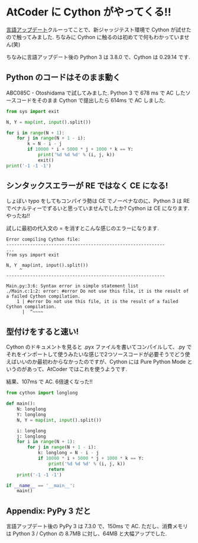 # AtCoder に Cython がやってくる!!

[言語アップデート](https://twitter.com/atcoder/status/1223141026707017728)クルーってことで、新ジャッジテスト環境で Cython が試せたので触ってみました. ちなみに Cython に触るのは初めてで何もわかっていません(笑)

ちなみに言語アップデート後の Python 3 は 3.8.0 で、Cython は 0.29.14 です.

## Python のコードはそのまま動く

ABC085C - Otoshidama で試してみました. Python 3 で 678 ms で AC したソースコードをそのまま Cython で提出したら 614ms で AC しました.

```python
from sys import exit

N, Y = map(int, input().split())

for i in range(N + 1):
    for j in range(N + 1 - i):
        k = N - i - j
        if 10000 * i + 5000 * j + 1000 * k == Y:
            print('%d %d %d' % (i, j, k))
            exit()
print('-1 -1 -1')
```

## シンタックスエラーが RE ではなく CE になる!

しょぼい typo をしてもコンパイラ勢は CE でノーペナなのに、Python 3 は RE でペナルティーでずるいと思っていませんでしたか? Cython は CE になります. やったね!!

試しに最初の代入文の = を消すとこんな感じのエラーになります.

```
Error compiling Cython file:
------------------------------------------------------------
...
from sys import exit

N, Y  map(int, input().split())
     ^
------------------------------------------------------------

Main.py:3:6: Syntax error in simple statement list
./Main.c:1:2: error: #error Do not use this file, it is the result of a failed Cython compilation.
    1 | #error Do not use this file, it is the result of a failed Cython compilation.
      |  ^~~~~
```

## 型付けをすると速い!

Cython のドキュメントを見ると .pyx ファイルを書いてコンパイルして、.py でそれをインポートして使うみたいな感じで2つソースコードが必要そうでどう使えばいいのか最初わからなかったのですが、Cython には Pure Python Mode というのがあって、AtCoder ではこれを使うようです.

結果、107ms で AC. 6倍速くなった!!

```python
from cython import longlong

def main():
    N: longlong
    Y: longlong
    N, Y = map(int, input().split())

    i: longlong
    j: longlong
    for i in range(N + 1):
        for j in range(N + 1 - i):
            k: longlong = N - i - j
            if 10000 * i + 5000 * j + 1000 * k == Y:
                print('%d %d %d' % (i, j, k))
                return
    print('-1 -1 -1')

if __name__ == '__main__':
    main()
```

## Appendix: PyPy 3 だと

言語アップデート後の PyPy 3 は 7.3.0 で、150ms で AC. ただし、消費メモリは Python 3 / Cython の 8.7MB に対し、64MB と大幅アップでした.
